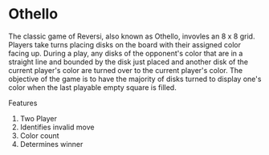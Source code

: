 # Othello

The classic game of Reversi, also known as Othello, invovles an 8 x 8 grid. Players take turns placing disks on the board with their assigned color facing up. During a play, any disks of the opponent's color that are in a straight line and bounded by the disk just placed and another disk of the current player's color are turned over to the current player's color. The objective of the game is to have the majority of disks turned to display one's color when the last playable empty square is filled.

Features
1. Two Player
2. Identifies invalid move
3. Color count
4. Determines winner
